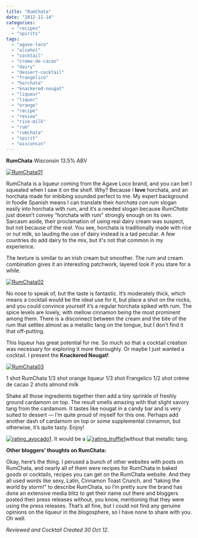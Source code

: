 ```yaml
---
title: "RumChata"
date: "2012-11-14"
categories: 
  - "recipes"
  - "spirits"
tags: 
  - "agave-loco"
  - "alcohol"
  - "cocktail"
  - "creme-de-cacao"
  - "dairy"
  - "dessert-cocktail"
  - "frangelico"
  - "horchata"
  - "knackered-nougat"
  - "liqueur"
  - "liquor"
  - "orange"
  - "recipe"
  - "review"
  - "rice-milk"
  - "rum"
  - "rumchata"
  - "spirit"
  - "wisconsin"
---
```


**RumChata** Wisconsin 13.5% ABV

[![](http://s3.amazonaws.com/thegourmez-wpmedia/2012/11/RumChata01.jpg "RumChata01")](http://s3.amazonaws.com/thegourmez-wpmedia/2012/11/RumChata01.jpg)

RumChata is a liqueur coming from the Agave Loco brand, and you can bet I squealed when I saw it on the shelf. Why? Because I **love** horchata, and an horchata made for imbibing sounded perfect to me. My expert background in foodie Spanish means I can translate their _horchata con rum_ slogan easily into horchata with rum, and it’s a needed slogan because _RumChata_ just doesn’t convey “horchata with rum” strongly enough on its own. Sarcasm aside, their proclamation of using real dairy cream was suspect, but not because of the _real_. You see, horchata is traditionally made with rice or nut milk, so lauding the use of dairy instead is a tad peculiar. A few countries do add dairy to the mix, but it's not that common in my experience.

The texture is similar to an irish cream but smoother. The rum and cream combination gives it an interesting patchwork, layered look if you stare for a while.

[![](http://s3.amazonaws.com/thegourmez-wpmedia/2012/11/RumChata02.jpg "RumChata02")](http://s3.amazonaws.com/thegourmez-wpmedia/2012/11/RumChata02.jpg)

No nose to speak of, but the taste is fantastic. It’s moderately thick, which means a cocktail would be the ideal use for it, but place a shot on the rocks, and you could convince yourself it’s a regular horchata spiked with rum. The spice levels are lovely, with mellow cinnamon being the most prominent among them. There is a disconnect between the cream and the bite of the rum that settles almost as a metallic tang on the tongue, but I don’t find it that off-putting.

This liqueur has great potential for me. So much so that a cocktail creation was necessary for exploring it more thoroughly. Or maybe I just wanted a cocktail. I present the **Knackered Nougat!**

[![](http://s3.amazonaws.com/thegourmez-wpmedia/2012/11/RumChata03.jpg "RumChata03")](http://s3.amazonaws.com/thegourmez-wpmedia/2012/11/RumChata03.jpg)

1 shot RumChata 1/3 shot orange liqueur 1/3 shot Frangelico 1/2 shot crème de cacao 2 shots almond milk

Shake all those ingredients together then add a tiny sprinkle of freshly ground cardamom on top. The result smells amazing with that slight savory tang from the cardamom. It tastes like nougat in a candy bar and is very suited to dessert — I’m quite proud of myself for this one. Perhaps add another dash of cardamom on top or some supplemental cinnamon, but otherwise, it’s quite tasty. Enjoy!

[![](http://s3.amazonaws.com/thegourmez-wpmedia/2009/02/rating_avocado1.gif "rating_avocado1")](http://s3.amazonaws.com/thegourmez-wpmedia/2009/02/rating_avocado1.gif). It would be a [![](http://s3.amazonaws.com/thegourmez-wpmedia/2009/02/rating_truffle1.gif "rating_truffle1")](http://s3.amazonaws.com/thegourmez-wpmedia/2009/02/rating_truffle1.gif)without that metallic tang.

**Other bloggers’ thoughts on RumChata:**

Okay, here’s the thing. I perused a bunch of other websites with posts on RumChata, and nearly all of them were recipes for RumChata in baked goods or cocktails, recipes you can get on the RumChata website. And they all used words like sexy, Latin, Cinnamon Toast Crunch, and “taking the world by storm!” to describe RumChata, so I’m pretty sure the brand has done an extensive media blitz to get their name out there and bloggers posted their press releases without, you know, mentioning that they were using the press releases. That’s all fine, but I could not find any genuine opinions on the liqueur in the blogosphere, so I have none to share with you. Oh well.

_Reviewed and Cocktail Created 30 Oct 12._
